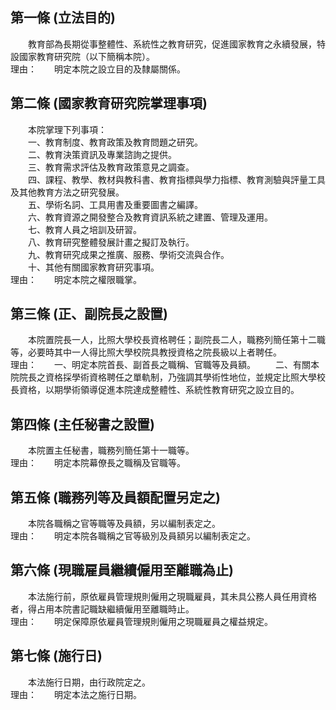 第一條 (立法目的)
-----------------
　　教育部為長期從事整體性、系統性之教育研究，促進國家教育之永續發展，特設國家教育研究院（以下簡稱本院）。  
理由：　　明定本院之設立目的及隸屬關係。

第二條 (國家教育研究院掌理事項)
-------------------------------
　　本院掌理下列事項：  
　　一、教育制度、教育政策及教育問題之研究。  
　　二、教育決策資訊及專業諮詢之提供。  
　　三、教育需求評估及教育政策意見之調查。  
　　四、課程、教學、教材與教科書、教育指標與學力指標、教育測驗與評量工具及其他教育方法之研究發展。  
　　五、學術名詞、工具用書及重要圖書之編譯。  
　　六、教育資源之開發整合及教育資訊系統之建置、管理及運用。  
　　七、教育人員之培訓及研習。  
　　八、教育研究整體發展計畫之擬訂及執行。  
　　九、教育研究成果之推廣、服務、學術交流與合作。  
　　十、其他有關國家教育研究事項。  
理由：　　明定本院之權限職掌。

第三條 (正、副院長之設置)
-------------------------
　　本院置院長一人，比照大學校長資格聘任；副院長二人，職務列簡任第十二職等，必要時其中一人得比照大學校院具教授資格之院長級以上者聘任。  
理由：　　一、明定本院首長、副首長之職稱、官職等及員額。
　　二、有關本院院長之資格採學術資格聘任之單軌制，乃強調其學術性地位，並規定比照大學校長資格，以期學術領導促進本院達成整體性、系統性教育研究之設立目的。

第四條 (主任秘書之設置)
-----------------------
　　本院置主任秘書，職務列簡任第十一職等。  
理由：　　明定本院幕僚長之職稱及官職等。

第五條 (職務列等及員額配置另定之)
---------------------------------
　　本院各職稱之官等職等及員額，另以編制表定之。  
理由：　　明定本院各職稱之官等級別及員額另以編制表定之。

第六條 (現職雇員繼續僱用至離職為止)
-----------------------------------
　　本法施行前，原依雇員管理規則僱用之現職雇員，其未具公務人員任用資格者，得占用本院書記職缺繼續僱用至離職時止。  
理由：　　明定保障原依雇員管理規則僱用之現職雇員之權益規定。

第七條 (施行日)
---------------
　　本法施行日期，由行政院定之。  
理由：　　明定本法之施行日期。